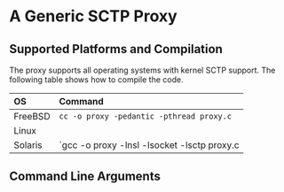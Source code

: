 # A Generic SCTP Proxy 

## Supported Platforms and Compilation
The proxy supports all operating systems with kernel SCTP support.
The following table shows how to compile the code.

|OS      | Command                                    |
|:-------|:-------------------------------------------|
|FreeBSD |`cc -o proxy -pedantic -pthread proxy.c`    |
|Linux   |                                            |
|Solaris |`gcc -o proxy -lnsl -lsocket -lsctp proxy.c |

## Command Line Arguments
